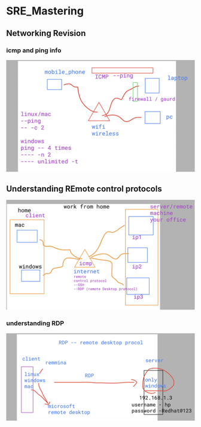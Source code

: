 # SRE_Mastering
## Networking Revision 

### icmp and ping info 

<img src="ping1.png">

## Understanding REmote control protocols 

<img src="remote1.png">

### understanding RDP 

<img src="rdp1.png">

